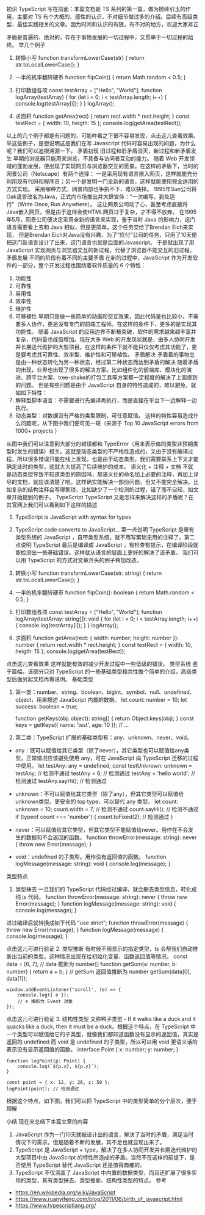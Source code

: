 初识 TypeScript
写在前面：本篇文档是 TS 系列的第一篇，做为抛砖引玉的作用，主要对 TS 有个大概的、感性的认识，不对细节做过多的介绍。后续有高级类型、最佳实践相关的文章。因为时间和认识的有限，有不对的地方，欢迎大家斧正

矛盾是普遍的、绝对的，存在于事物发展的一切过程中，又贯串于一切过程的始终。
举几个例子
1. 转换小写
    function transformLowerCase(str) {
        return str.toLocalLowerCase();
    }

2. 一半的机率翻转硬币
    function flipCoin() {
        return Math.random < 0.5;
    }

3. 打印数组各项
    const testArray = ["Hello", "World"];
    function logArray(testArray) {
        for (let i = 0; i < testArray.length; i++) {
            console.log(testArray[i]);
        }
    }
    logArray();

4. 求面积
    function getArea(rect) {
        return rect.width * rect.height;
    }
    const testRect = { width: 10, heigth: 15 };
    console.log(getArea(testRect));

以上的几个例子都是有问题的，可能咋看之下很不容易发现，点击这儿查看效果。举这些例子，是想说明这是我们在写 Javascript 代码时容易出现的问题，为什么呢？我们可以追根溯源一下。
矛盾初现
旧过程和旧矛盾消灭，新过程和新矛盾发生
早期的浏览器只能用来浏览，不具备与访问者互动的能力。 随着 Web 开发领域的蓬勃发展，便出现了实现网页与浏览器交互的愿景。在这样的矛盾下，当时的网景公司（Netscape）有两个选择： 一是采用现有语言嵌入网页，这样就能充分利用现有代码和程序员；另一个是发明一门全新的语言，这样就能使用完全适用的方式实现。 采用哪种方式，网景内部也争执不下、难以抉择。
1995年Sun公司将Oak语言改名为Java，正式向市场推出并大肆宣传："一次编写，到处运行"（Write Once, Run Anywhere）。 这让网景公司动了心，甚至考虑直接将Java嵌入网页，但是由于这样会使HTML网页过于复杂，才不得不放弃。
在1995年5月，网景公司便决定采用全新的语言来实现，鉴于当时 Java 的影响力，这门语言需要看上去和 Java 相似，但是更简单。这个任务交给了Brendan Eich来实现， 但是Brendan Eich对Java没有兴趣，为了“应付”公司的任务，只用了10天便把这门新语言设计了出来，这门语言也就是后面的Javascript。
于是就出现了用 JavaScript 实现网页与浏览器交互的新过程，代替了浏览器不能交互的旧过程。
矛盾发展
不同的阶段有着不同的主要矛盾
在新的过程中，JavaScript 作为开发软件的一部分，整个开发过程也围绕着软件质量的 6 个特性：
1. 功能性
2. 可靠性
3. 易用性
4. 效率性
5. 维护性
6. 可移植性
早期只是做一些简单的动画和交互效果，因此代码量也比较小，不需要多人协作，更是没有专门的前端工程师。在这样的条件下，更多的是实现其功能性。
随着 JavaScript 的应用边界不断被突破，软件的需求越来越丰富并复杂，代码量也成倍增加。现在大多 Web 的开发现状就是，由多人协同开发并长期迭代维护的大型项目。在这样的条件下就不能只仅仅考虑其功能了，更是要考虑其可靠性、效率型、维护性和可移植性。
矛盾解决
矛盾着的事物总是由一种状态转化为另一种状态，经过第二种状态而达到矛盾的解决
随着矛盾的出现，业界也出现了很多的解决方案。比如组件化的前端库、模块化的演进、跨平台方案、tree-shake的打包工具等方案都一定程度的解决了上面提到的问题。
但是有些问题是由于 JavaScript 自身的特性造成的，难以避免，就如如下特性：
1. 解释型脚本语言：不需要进行先编译再执行，而是直接在平台下一边解释一边执行。
2. 动态类型：对数据没有严格的类型限制，可任意赋值。
这样的特性容易造成什么问题呢，从下图中我们便可见一斑（来源于 Top 10 JavaScript errors from 1000+ projects ）


从图中我们可以注意到大部分的错误都和 TypeError（用来表示值的类型非预期类型时发生的错误）相关。这就是动态类型的不严格性造成的，又由于没有编译过程，所以很多错误只能在线上发现。也是由于动态类型，我们需要联系上下文才能确定此时的类型，这就大大提高了后续维护的成本。
语义化 + 注释 + 文档
不就是动态类型导致不知道类型的原因吗，那语义化的命名加上必要的注释，再加上详尽的文档，就应该清楚了吧。这样确实能解决一部份问题，但又不能完全解决。比如复杂的结构注释会写得繁琐，比如缺少了一个检测的过程，错了而不自知，如文章开始提到的例子。
TypeScript
TypeScript 又是怎样来解决这样的矛盾呢？在其官网上我们可以看到如下这样的描述
1. TypeScript is JavaScript with syntax for types
2. TypeScript code converts to JavaScript...
第一点说明 TypeScript 是带有类型系统的 JavaScript ，自带类型系统，就不用写繁琐无用的注释了。第二点说明 TypeScript 最后是编译成 JavaScript ，有检查有提示，在编译阶段就能检测出一些基础错误。这样就从语言的层面上更好的解决了该矛盾。
我们可以用 TypeScript 的方式对文章开头的例子稍加改造。
1. 转换小写
    function transformLowerCase(str: string) {
        return str.toLocalLowerCase();
    }

2. 一半的机率翻转硬币
    function flipCoin(): boolean {
        return Math.random < 0.5;
    }

3. 打印数组各项
    const testArray = ["Hello", "World"];
    function logArray(testArray: string[]): void {
        for (let i = 0; i < testArray.length; i++) {
            console.log(testArray[i]);
        }
    }
    logArray();

4. 求面积
    function getArea(rect: { width: number; height: number }): number {
        return rect.width * rect.height;
    }
    const testRect = { width: 10, heigth: 15 };
    console.log(getArea(testRect));

点击这儿查看效果
这样就能有效的减少开发过程中一些低级的错误。
类型系统
鉴于篇幅，该部分只对 TypeScript 的一些基础类型和共性做个简单的介绍，高级类型后面另起文档再做说明。
基础类型
1. 第一类：number、string、boolean、bigint、symbol、null、undefined、object，用来描述 JavaScript 内置的数据。
    let count: number = 10;
    let success: boolean = true;

    function getKeys(obj: object): string[] {
        return Object.keys(obj);
    }
    const keys = getKeys({ name: 'test', age: 10 });
    // ...

2. 第二类：TypeScript 扩展的基础类型有：any、unknown、never、void。
  - any：既可以赋值给其它类型（除了never），其它类型也可以赋值给any类型。正常情况应该避免使用 any，可在 JavaScript 向 TypeScript 迁移的过程中使用。
    let testAny: any = undefined;
    const testUnknown: unknown = testAny; // 检测不通过
    testAny = 6; // 检测通过
    testAny = 'hello world'; // 检测通过
    testAny.sayHi(); // 检测通过

  - unknown：不可以赋值给其它类型（除了any），但其它类型可以赋值给unknown类型。更安全的 top type，可以替代 any 类型。
    let count: unknown = 10;
    count.width = 7; // 检测不通过
    count.sayHi(); // 检测不通过
    if (typeof count === 'number') {
        count.toFixed(2); // 检测通过
    }

  - never：可以赋值给其它类型，但其它类型不能赋值给never。用作在不会发生的数据和不会返回的函数。
    function throwError(message: string): never {
        throw new Error(message);
    } 

  - void：undefined 的子类型。用作没有返回值的函数。
    function logMessage(message: string): void {
        console.log(message);
    }

类型特点
1. 类型抹去
一旦我们的 TypeScript 代码经过编译，就会删去类型信息，转化成纯 js 代码。
     function throwError(message: string): never {
         throw new Error(message);
     } 
     function logMessage(message: string): void {
         console.log(message);
     }

进过编译后就转换成如下代码
    "use strict";
    function throwError(message) {
        throw new Error(message);
    }
    function logMessage(message) {
        console.log(message);
    }

点击这儿可进行验证
2. 类型推断
有时候不用显示的指定类型，ts 会帮我们自动推断出当前的类型。这种情况出现在给初始化变量、函数返回值等情况。
    const data = [6, 7];
    // data 推断为 number[]
    function getSum(a: number, b: number) {
        return a + b;
    }
    // getSum 返回值推断为 number
    getSum(data[0], data[1]);

    window.addEventListener('scroll', (e) => {
        console.log({ e });
        // e 推断为 Event 对象
    });

点击这儿可进行验证
3. 结构性类型
又称鸭子类型 - If it walks like a duck and it quacks like a duck, then it must be a duck。根据这个特点，在 TypeScript 中一个类型可以赋值给它的子类型，就像我们都知道函数没有显示的返回值，其实是返回的 undefined 而 void 是 undefined 的子类型，所以可以用 void 更语义话的表示没有显示返回值的函数。
    interface Point {
        x: number;
        y: number;
    }
    
    function logPoint(p: Point) {
        console.log(`${p.x}, ${p.y}`);
    }
    
    const point = { x: 12, y: 26, z: 50 };
    logPoint(point); // 检测通过

根据这个特点，如下图，我们可以把 TypeScript 中的类型简单的分个层次，便于理解


小结
现在来总结下本篇文章的内容
1. JavaScript 作为一门10天就被设计出的语言，解决了当时的矛盾，满足当时情况下的需求。但是随着不断的发展，其不足也就显现出来了。
2. TypeScript 是 JavaScript + type，解决了在多人协同开发并长期迭代维护的大型项目中由 JavaScript 的特性所造成的矛盾。当然不在这样的前提下，是否使用 TypeScript 替代 JavaScript 还是值得商榷的。
3. TypeScript 不仅涵盖了 JavaScript 中内置的数据类型，而且还扩展了很多实用的类型，其有类型抹去、类型推断、结构性类型的特点。
参考
- https://en.wikipedia.org/wiki/JavaScript
- https://www.ruanyifeng.com/blog/2011/06/birth_of_javascript.html
- https://www.typescriptlang.org/